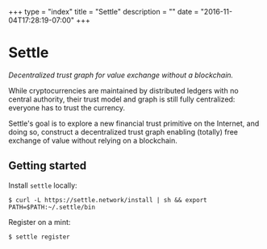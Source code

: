 +++
type = "index"
title = "Settle"
description = ""
date = "2016-11-04T17:28:19-07:00"
+++
# Settle

*Decentralized trust graph for value exchange without a blockchain.*

While cryptocurrencies are maintained by distributed ledgers with no central
authority, their trust model and graph is still fully centralized: everyone has
to trust the currency.

Settle's goal is to explore a new financial trust primitive on the Internet,
and doing so, construct a decentralized trust graph enabling (totally) free
exchange of value without relying on a blockchain.

## Getting started

Install `settle` locally:
```
$ curl -L https://settle.network/install | sh && export PATH=$PATH:~/.settle/bin
```

Register on a mint:
```
$ settle register
```
